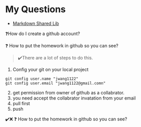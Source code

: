 # My Questions

* [Markdown Shared Lib](../../java1/doc/myIcons.md)


❓How do I create a github account?


❓ How to put the homework in github so you can see?
>✔️There are a lot of steps to do this.
1. Config your git on your local project
```DOS
git config user.name "jwang1122"
git config user.email "jwang1122@gmail.comn"
```
2. get permission from owner of github as a collabrator.
3. you need accept the collabrator invatation from your email
4. pull first
5. push

✔️❌
❓ How to put the homework in github so you can see?

